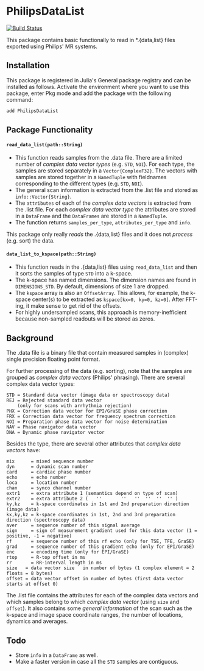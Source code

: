 # PhilipsDataList

[![Build Status](https://github.com/Oscar/PhilipsDataList.jl/actions/workflows/CI.yml/badge.svg?branch=main)](https://github.com/Oscar/PhilipsDataList.jl/actions/workflows/CI.yml?query=branch%3Amain)

This package contains basic functionally to read in *.{data,list} files exported using Philips' MR systems.

## Installation

This package is registered in Julia's General package registry and can be installed as follows. Activate the environment where you want to use this package, enter Pkg mode and add the package with the following command:
```julia
add PhilipsDataList
```

## Package Functionality

#### `read_data_list(path::String)`
- This function reads samples from the .data file. There are a limited number of _complex data vector types_ (e.g. `STD`, `NOI`). For each type, the samples are stored separately in a `Vector{ComplexF32}`. The vectors with samples are stored together in a `NamedTuple` with fieldnames corresponding to the different types (e.g. `STD`, `NOI`).
- The general scan information is extracted from the .list file and stored as `info::Vector{String}`.
- The `attributes` of each of the _complex data vectors_ is extracted from the .list file. For each _complex data vector type_ the attributes are stored in a `DataFrame` and the `DataFrames` are stored in a `NamedTuple`.
- The function returns `samples_per_type`, `attributes_per_type` and `info`.

This package only really _reads_ the .{data,list} files and it does not _process_ (e.g. sort) the data. 

#### `data_list_to_kspace(path::String)`

- This function reads in the .{data,list} files using `read_data_list` and then it sorts the samples of type `STD` into a k-space. 
- The k-space has named dimensions. The dimension names are found in `DIMENSIONS_STD`. By default, dimensions of size 1 are dropped. 
- The `kspace` array is also an `OffsetArray`.  This allows, for example, the k-space center(s) to be extracted as `kspace[kx=0, ky=0, kz=0]`. After FFT-ing, it make sense to get rid of the offsets.
- For highly undersampled scans, this approach is memory-inefficient because non-sampled readouts will be stored as zeros.


## Background

The .data file is a binary file that contain measured samples in (complex) single precision floating point format. 

For further processing of the data (e.g. sorting), note that the samples are grouped as _complex data vectors_ (Philips' phrasing). There are several complex data vector types:  
```
STD = Standard data vector (image data or spectroscopy data)
REJ = Rejected standard data vector
    (only for scans with arrhythmia rejection)
PHX = Correction data vector for EPI/GraSE phase correction
FRX = Correction data vector for frequency spectrum correction
NOI = Preparation phase data vector for noise determination
NAV = Phase navigator data vector
DNA = Dynamic phase navigator vector
```
Besides the type, there are several other attributes that _complex data vectors_ have:
```
mix      = mixed sequence number
dyn      = dynamic scan number
card     = cardiac phase number
echo     = echo number
loca     = location number
chan     = synco channel number
extr1    = extra attribute 1 (semantics depend on type of scan)
extr2    = extra attribute 2 (   ''       ''   ''  ''  ''  '' )
ky,kz    = k-space coordinates in 1st and 2nd preparation direction (image data)
kx,ky,kz = k-space coordinates in 1st, 2nd and 3rd preparation direction (spectroscopy data)
aver     = sequence number of this signal average
sign     = sign of measurement gradient used for this data vector (1 = positive, -1 = negative)
rf       = sequence number of this rf echo (only for TSE, TFE, GraSE)
grad     = sequence number of this gradient echo (only for EPI/GraSE)
enc      = encoding time (only for EPI/GraSE)
rtop     = R-top offset in ms
rr       = RR-interval length in ms
size   = data vector size   in number of bytes (1 complex element = 2 floats = 8 bytes)
offset = data vector offset in number of bytes (first data vector starts at offset 0)
```

The .list file contains the attributes for each of the complex data vectors and which samples belong to which _complex data vector_ (using `size` and `offset`). It also contains some _general information_ of the scan such as the k-space and image space coordinate ranges, the number of locations, dynamics and averages.

## Todo
- Store `info` in a `DataFrame` as well.
- Make a faster version in case all the `STD` samples are contiguous.

